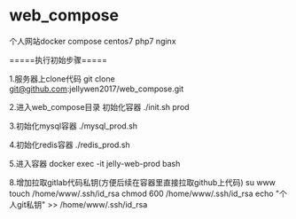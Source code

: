 # web_compose
个人网站docker compose
centos7 php7 nginx

=====执行初始步骤=====

1.服务器上clone代码
git clone git@github.com:jellywen2017/web_compose.git

2.进入web_compose目录 初始化容器
./init.sh prod

3.初始化mysql容器
./mysql_prod.sh

4.初始化redis容器
./redis_prod.sh

5.进入容器
docker exec -it jelly-web-prod bash

8.增加拉取gitlab代码私钥(方便后续在容器里直接拉取github上代码)
su www
touch /home/www/.ssh/id_rsa
chmod 600 /home/www/.ssh/id_rsa
echo "个人git私钥" >> /home/www/.ssh/id_rsa


